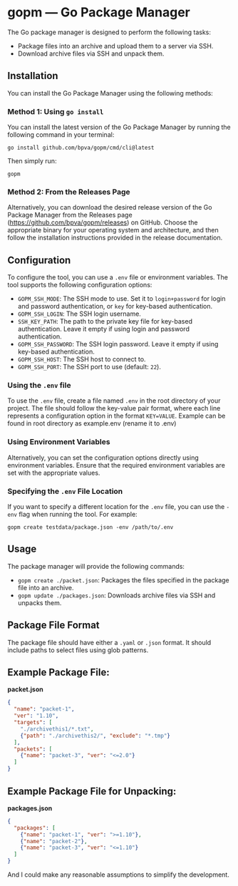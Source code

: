 # gopm — Go Package Manager

The Go package manager is designed to perform the following tasks:

- Package files into an archive and upload them to a server via SSH.
- Download archive files via SSH and unpack them.
## Installation

You can install the Go Package Manager using the following methods:

### Method 1: Using `go install`

You can install the latest version of the Go Package Manager by running the following command in your terminal:

`go install github.com/bpva/gopm/cmd/cli@latest`

Then simply run:

`gopm`


### Method 2: From the Releases Page

Alternatively, you can download the desired release version of the Go Package Manager from the Releases page (https://github.com/bpva/gopm/releases) on GitHub. Choose the appropriate binary for your operating system and architecture, and then follow the installation instructions provided in the release documentation.
## Configuration

To configure the tool, you can use a `.env` file or environment variables. The tool supports the following configuration options:

- `GOPM_SSH_MODE`: The SSH mode to use. Set it to `login+password` for login and password authentication, or `key` for key-based authentication.
- `GOPM_SSH_LOGIN`: The SSH login username.
- `SSH_KEY_PATH`: The path to the private key file for key-based authentication. Leave it empty if using login and password authentication.
- `GOPM_SSH_PASSWORD`: The SSH login password. Leave it empty if using key-based authentication.
- `GOPM_SSH_HOST`: The SSH host to connect to.
- `GOPM_SSH_PORT`: The SSH port to use (default: `22`).

### Using the `.env` file

To use the `.env` file, create a file named `.env` in the root directory of your project. The file should follow the key-value pair format, where each line represents a configuration option in the format `KEY=VALUE`. Example can be found in root directory as example.env (rename it to .env)

### Using Environment Variables

Alternatively, you can set the configuration options directly using environment variables. Ensure that the required environment variables are set with the appropriate values.

### Specifying the `.env` File Location

If you want to specify a different location for the `.env` file, you can use the `-env` flag when running the tool. For example:
```shell
gopm create testdata/package.json -env /path/to/.env
```
## Usage
The package manager will provide the following commands:

- `gopm create ./packet.json`: Packages the files specified in the package file into an archive.
- `gopm update ./packages.json`: Downloads archive files via SSH and unpacks them.

## Package File Format
The package file should have either a `.yaml` or `.json` format. It should include paths to select files using glob patterns.

## Example Package File:
**packet.json**

```json
{
  "name": "packet-1",
  "ver": "1.10",
  "targets": [
    "./archivethis1/*.txt",
    {"path": "./archivethis2/", "exclude": "*.tmp"}
  ],
  "packets": [
    {"name": "packet-3", "ver": "<=2.0"}
  ]
}
```

## Example Package File for Unpacking:
**packages.json**

```json
{
  "packages": [
    {"name": "packet-1", "ver": ">=1.10"},
    {"name": "packet-2"},
    {"name": "packet-3", "ver": "<=1.10"}
  ]
}
 ```

And I could make any reasonable assumptions to simplify the development.